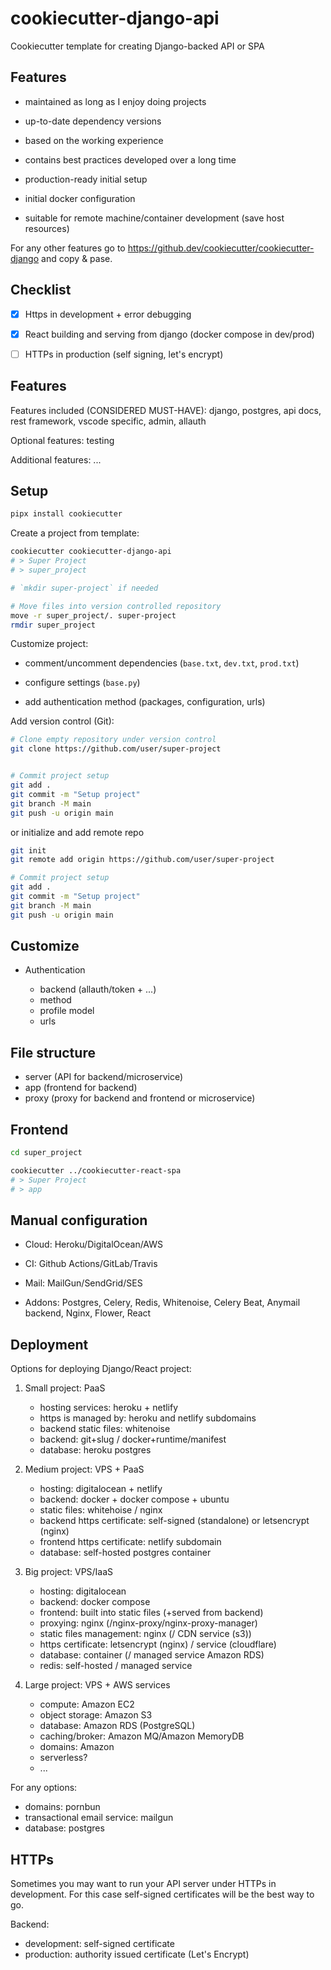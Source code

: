 # cookiecutter-django-api

Cookiecutter template for creating Django-backed API or SPA

## Features

- maintained as long as I enjoy doing projects

- up-to-date dependency versions

- based on the working experience

- contains best practices developed over a long time

- production-ready initial setup

- initial docker configuration

- suitable for remote machine/container development (save host resources)

For any other features go to https://github.dev/cookiecutter/cookiecutter-django
and copy & pase.

## Checklist

- [x] Https in development + error debugging

- [x] React building and serving from django (docker compose in dev/prod)

- [ ] HTTPs in production (self signing, let's encrypt)

## Features

Features included (CONSIDERED MUST-HAVE): django, postgres, api docs, rest
framework, vscode specific, admin, allauth

Optional features: testing

Additional features: ...

## Setup

```sh
pipx install cookiecutter
```

Create a project from template:

```sh
cookiecutter cookiecutter-django-api
# > Super Project
# > super_project

# `mkdir super-project` if needed

# Move files into version controlled repository
move -r super_project/. super-project
rmdir super_project
```

Customize project:

- comment/uncomment dependencies (`base.txt`, `dev.txt`, `prod.txt`)

- configure settings (`base.py`)

- add authentication method (packages, configuration, urls)

Add version control (Git):

```sh
# Clone empty repository under version control
git clone https://github.com/user/super-project


# Commit project setup
git add .
git commit -m "Setup project"
git branch -M main
git push -u origin main
```

or initialize and add remote repo

```sh
git init
git remote add origin https://github.com/user/super-project

# Commit project setup
git add .
git commit -m "Setup project"
git branch -M main
git push -u origin main
```

## Customize

- Authentication

  - backend (allauth/token + ...)
  - method
  - profile model
  - urls

## File structure

- server (API for backend/microservice)
- app (frontend for backend)
- proxy (proxy for backend and frontend or microservice)

## Frontend

```sh
cd super_project

cookiecutter ../cookiecutter-react-spa
# > Super Project
# > app
```

## Manual configuration

- Cloud: Heroku/DigitalOcean/AWS

- CI: Github Actions/GitLab/Travis

- Mail: MailGun/SendGrid/SES

- Addons: Postgres, Celery, Redis, Whitenoise, Celery Beat, Anymail backend,
  Nginx, Flower, React

## Deployment

Options for deploying Django/React project:

1. Small project: PaaS

   - hosting services: heroku + netlify
   - https is managed by: heroku and netlify subdomains
   - backend static files: whitenoise
   - backend: git+slug / docker+runtime/manifest
   - database: heroku postgres

2. Medium project: VPS + PaaS

   - hosting: digitalocean + netlify
   - backend: docker + docker compose + ubuntu
   - static files: whitehoise / nginx
   - backend https certificate: self-signed (standalone) or letsencrypt (nginx)
   - frontend https certificate: netlify subdomain
   - database: self-hosted postgres container

3. Big project: VPS/IaaS

   - hosting: digitalocean
   - backend: docker compose
   - frontend: built into static files (+served from backend)
   - proxying: nginx (/nginx-proxy/nginx-proxy-manager)
   - static files management: nginx (/ CDN service (s3))
   - https certificate: letsencrypt (nginx) / service (cloudflare)
   - database: container (/ managed service Amazon RDS)
   - redis: self-hosted / managed service

4. Large project: VPS + AWS services

   - compute: Amazon EC2
   - object storage: Amazon S3
   - database: Amazon RDS (PostgreSQL)
   - caching/broker: Amazon MQ/Amazon MemoryDB
   - domains: Amazon
   - serverless?
   - ...

For any options:

- domains: pornbun
- transactional email service: mailgun
- database: postgres

## HTTPs

Sometimes you may want to run your API server under HTTPs in development. For
this case self-signed certificates will be the best way to go.

Backend:

- development: self-signed certificate
- production: authority issued certificate (Let's Encrypt)
